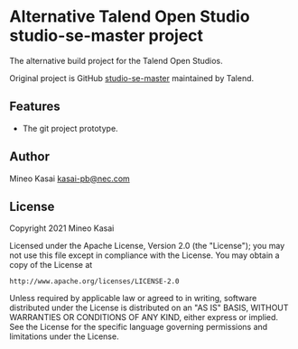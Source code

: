 # Alternative Talend Open Studio studio-se-master project

The alternative build project for the Talend Open Studios.

Original project is GitHub [studio-se-master](https://github.com/Talend/studio-se-master.git) maintained by Talend.

## Features

- The git project prototype.

## Author

Mineo Kasai <kasai-pb@nec.com>

## License

Copyright 2021 Mineo Kasai

Licensed under the Apache License, Version 2.0 (the "License");
you may not use this file except in compliance with the License.
You may obtain a copy of the License at

    http://www.apache.org/licenses/LICENSE-2.0

Unless required by applicable law or agreed to in writing, software
distributed under the License is distributed on an "AS IS" BASIS,
WITHOUT WARRANTIES OR CONDITIONS OF ANY KIND, either express or implied.
See the License for the specific language governing permissions and
limitations under the License.
